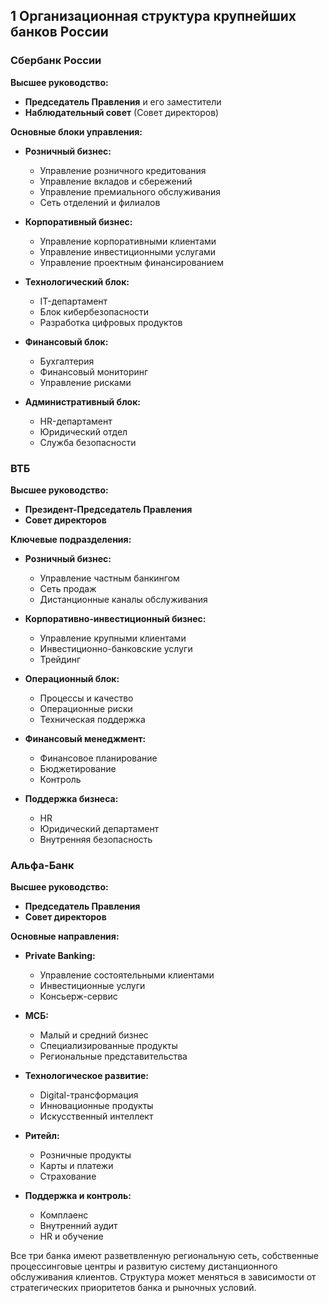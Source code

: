 ## 1 Организационная структура крупнейших банков России

### Сбербанк России

**Высшее руководство:**
* **Председатель Правления** и его заместители
* **Наблюдательный совет** (Совет директоров)

**Основные блоки управления:**
* **Розничный бизнес:**
  * Управление розничного кредитования
  * Управление вкладов и сбережений
  * Управление премиального обслуживания
  * Сеть отделений и филиалов

* **Корпоративный бизнес:**
  * Управление корпоративными клиентами
  * Управление инвестиционными услугами
  * Управление проектным финансированием

* **Технологический блок:**
  * IT-департамент
  * Блок кибербезопасности
  * Разработка цифровых продуктов

* **Финансовый блок:**
  * Бухгалтерия
  * Финансовый мониторинг
  * Управление рисками

* **Административный блок:**
  * HR-департамент
  * Юридический отдел
  * Служба безопасности

### ВТБ

**Высшее руководство:**
* **Президент-Председатель Правления**
* **Совет директоров**

**Ключевые подразделения:**
* **Розничный бизнес:**
  * Управление частным банкингом
  * Сеть продаж
  * Дистанционные каналы обслуживания

* **Корпоративно-инвестиционный бизнес:**
  * Управление крупными клиентами
  * Инвестиционно-банковские услуги
  * Трейдинг

* **Операционный блок:**
  * Процессы и качество
  * Операционные риски
  * Техническая поддержка

* **Финансовый менеджмент:**
  * Финансовое планирование
  * Бюджетирование
  * Контроль

* **Поддержка бизнеса:**
  * HR
  * Юридический департамент
  * Внутренняя безопасность

### Альфа-Банк

**Высшее руководство:**
* **Председатель Правления**
* **Совет директоров**

**Основные направления:**
* **Private Banking:**
  * Управление состоятельными клиентами
  * Инвестиционные услуги
  * Консьерж-сервис

* **МСБ:**
  * Малый и средний бизнес
  * Специализированные продукты
  * Региональные представительства

* **Технологическое развитие:**
  * Digital-трансформация
  * Инновационные продукты
  * Искусственный интеллект

* **Ритейл:**
  * Розничные продукты
  * Карты и платежи
  * Страхование

* **Поддержка и контроль:**
  * Комплаенс
  * Внутренний аудит
  * HR и обучение

Все три банка имеют разветвленную региональную сеть, собственные процессинговые центры и развитую систему дистанционного обслуживания клиентов. Структура может меняться в зависимости от стратегических приоритетов банка и рыночных условий.
